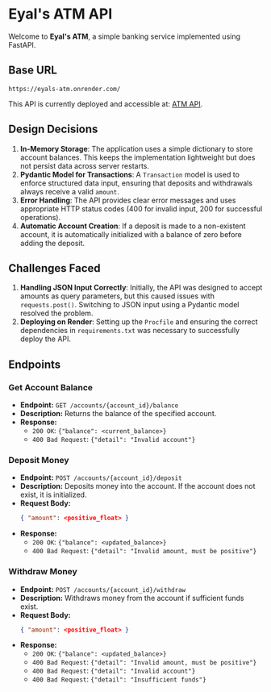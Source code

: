 # Eyal's ATM API

Welcome to **Eyal's ATM**, a simple banking service implemented using FastAPI.

## Base URL

```
https://eyals-atm.onrender.com/
```

This API is currently deployed and accessible at: [ATM API](https://eyals-atm.onrender.com/).

## Design Decisions

1. **In-Memory Storage**: The application uses a simple dictionary to store account balances. This keeps the implementation lightweight but does not persist data across server restarts.
2. **Pydantic Model for Transactions**: A `Transaction` model is used to enforce structured data input, ensuring that deposits and withdrawals always receive a valid `amount`.
3. **Error Handling**: The API provides clear error messages and uses appropriate HTTP status codes (400 for invalid input, 200 for successful operations).
4. **Automatic Account Creation**: If a deposit is made to a non-existent account, it is automatically initialized with a balance of zero before adding the deposit.

## Challenges Faced

1. **Handling JSON Input Correctly**: Initially, the API was designed to accept amounts as query parameters, but this caused issues with `requests.post()`. Switching to JSON input using a Pydantic model resolved the problem.
2. **Deploying on Render**: Setting up the `Procfile` and ensuring the correct dependencies in `requirements.txt` was necessary to successfully deploy the API.

## Endpoints

### Get Account Balance

- **Endpoint:** `GET /accounts/{account_id}/balance`
- **Description:** Returns the balance of the specified account.
- **Response:**
  - `200 OK`: `{"balance": <current_balance>}`
  - `400 Bad Request`: `{"detail": "Invalid account"}`

### Deposit Money

- **Endpoint:** `POST /accounts/{account_id}/deposit`
- **Description:** Deposits money into the account. If the account does not exist, it is initialized.
- **Request Body:**
  ```json
  { "amount": <positive_float> }
  ```
- **Response:**
  - `200 OK`: `{"balance": <updated_balance>}`
  - `400 Bad Request`: `{"detail": "Invalid amount, must be positive"}`

### Withdraw Money

- **Endpoint:** `POST /accounts/{account_id}/withdraw`
- **Description:** Withdraws money from the account if sufficient funds exist.
- **Request Body:**
  ```json
  { "amount": <positive_float> }
  ```
- **Response:**
  - `200 OK`: `{"balance": <updated_balance>}`
  - `400 Bad Request`: `{"detail": "Invalid amount, must be positive"}`
  - `400 Bad Request`: `{"detail": "Invalid account"}`
  - `400 Bad Request`: `{"detail": "Insufficient funds"}`
